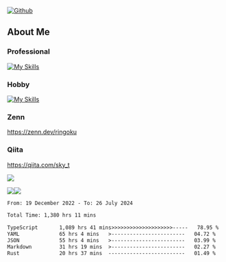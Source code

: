 [![Github](https://img.shields.io/github/followers/skyt-a?label=Follow&style=social)](https://github.com/skyt-a)

## About Me
### Professional
[![My Skills](https://skillicons.dev/icons?i=react,ts,js,nodejs,java,graphql,firebase,githubactions&theme=light)](https://skillicons.dev)
### Hobby
[![My Skills](https://skillicons.dev/icons?i=unity,rust,py&theme=light)](https://skillicons.dev)

### Zenn
https://zenn.dev/ringoku
### Qiita
https://qiita.com/sky_t


![](https://github-profile-summary-cards.vercel.app/api/cards/profile-details?username=skyt-a&theme=default)

![](https://github-profile-summary-cards.vercel.app/api/cards/repos-per-language?username=skyt-a&theme=default)![](https://github-profile-summary-cards.vercel.app/api/cards/stats?username=RinGoku&theme=default)

<!--START_SECTION:waka-->

```txt
From: 19 December 2022 - To: 26 July 2024

Total Time: 1,380 hrs 11 mins

TypeScript       1,089 hrs 41 mins>>>>>>>>>>>>>>>>>>>>-----   78.95 %
YAML             65 hrs 4 mins   >------------------------   04.72 %
JSON             55 hrs 4 mins   >------------------------   03.99 %
Markdown         31 hrs 19 mins  >------------------------   02.27 %
Rust             20 hrs 37 mins  -------------------------   01.49 %
```

<!--END_SECTION:waka-->
